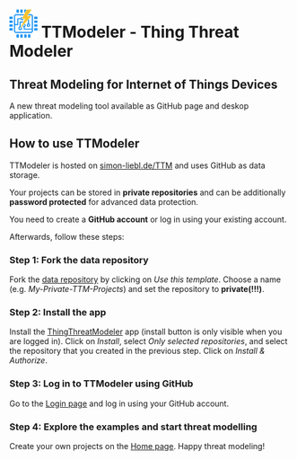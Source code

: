 # <img src="https://github.com/SecSimon/TTM/blob/main/src/assets/icons/favicon.192x192.png?raw=true" alt="logo" style="width:50px;"/> TTModeler - Thing Threat Modeler

## Threat Modeling for Internet of Things Devices

A new threat modeling tool available as GitHub page and deskop application.

## How to use TTModeler

TTModeler is hosted on [simon-liebl.de/TTM](https://www.simon-liebl.de/TTM) and uses GitHub as data storage.

Your projects can be stored in **private repositories** and can be additionally **password protected** for advanced data protection.

You need to create a **GitHub account** or log in using your existing account.

Afterwards, follow these steps:

### Step 1: Fork the data repository 
Fork the [data repository](https://github.com/SecSimon/TTM-data) by clicking on _Use this template_. Choose a name (e.g. _My-Private-TTM-Projects_) and set the repository to **private(!!!)**.

### Step 2: Install the app
Install the [ThingThreatModeler](https://github.com/apps/thingthreatmodeler) app (install button is only visible when you are logged in). Click on _Install_, select _Only selected repositories_, and select the repository that you created in the previous step. Click on _Install & Authorize_.

### Step 3: Log in to TTModeler using GitHub 
Go to the [Login page](https://www.simon-liebl.de/TTM/login) and log in using your GitHub account. 

### Step 4: Explore the examples and start threat modelling
Create your own projects on the [Home page](https://www.simon-liebl.de/TTM/home). Happy threat modeling!

